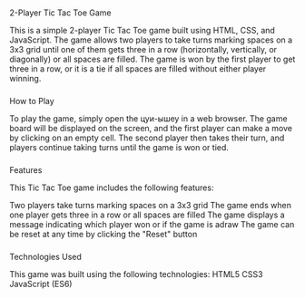 ###
2-Player Tic Tac Toe Game

This is a simple 2-player Tic Tac Toe game built using HTML, CSS, and JavaScript. The game allows two players to take turns marking spaces on a 3x3 grid until one of them gets three in a row (horizontally, vertically, or diagonally) or all spaces are filled. The game is won by the first player to get three in a row, or it is a tie if all spaces are filled without either player winning.

###
How to Play

To play the game, simply open the цуи-ышеу in a web browser. The game board will be displayed on the screen, and the first player can make a move by clicking on an empty cell. The second player then takes their turn, and players continue taking turns until the game is won or tied.

###
Features

This Tic Tac Toe game includes the following features:

Two players take turns marking spaces on a 3x3 grid
The game ends when one player gets three in a row or all spaces are filled
The game displays a message indicating which player won or if the game is adraw
The game can be reset at any time by clicking the "Reset" button

###
Technologies Used

This game was built using the following technologies:
HTML5
CSS3
JavaScript (ES6)
